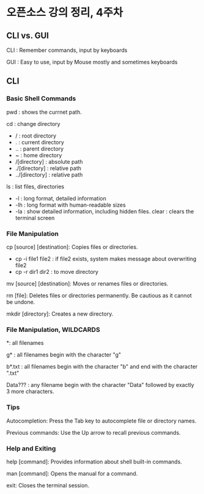 # 오픈소스 강의 정리, 4주차

## CLI vs. GUI
CLI : Remember commands, input by keyboards

GUI : Easy to use, input by Mouse mostly and sometimes keyboards


## CLI
### Basic Shell Commands

pwd : shows the currnet path.

cd : change directory


- / : root directory
- . : current directory
- .. : parent directory
- ~ : home directory
- /[directory] : absolute path
- ./[directory] : relative path
- ../[directory] : relative path

ls : list files, directories

- -l : long format, detailed information
- -lh : long format with human-readable sizes
- -la : show detailed information, including hidden files.
clear : clears the terminal screen

### File Manipulation

cp [source] [destination]: Copies files or directories.

- cp -i file1 file2 : if file2 exists, system makes message about overwriting file2
- cp -r dir1 dir2 : to move directory

mv [source] [destination]: Moves or renames files or directories.

rm [file]: Deletes files or directories permanently. Be cautious as it cannot be undone.

mkdir [directory]: Creates a new directory.

### File Manipulation, WILDCARDS

*: all filenames
  
g* : all filenames begin with the character "g"

b*.txt : all filenames begin with the character "b" and end with the character ".txt"

Data??? : any filename begin with the character "Data" followed by exactly 3 more characters.


### Tips
Autocompletion: Press the Tab key to autocomplete file or directory names.

Previous commands: Use the Up arrow to recall previous commands.


### Help and Exiting
help [command]: Provides information about shell built-in commands.

man [command]: Opens the manual for a command.

exit: Closes the terminal session.




